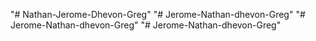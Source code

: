 "# Nathan-Jerome-Dhevon-Greg" 
"# Jerome-Nathan-dhevon-Greg" 
"# Jerome-Nathan-dhevon-Greg" 
"# Jerome-Nathan-dhevon-Greg" 
